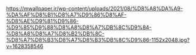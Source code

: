 https://mwallpaper.ir/wp-content/uploads/2021/08/%D8%A8%DA%A9-%DA%AF%D8%B1%D8%A7%D9%86%D8%AF-%D8%AE%D9%81%D9%86-%D9%85%D9%88%D8%A8%D8%A7%DB%8C%D9%84-%D8%A8%D8%A7%D8%B2%DB%8C-%D8%A7%D8%B3%D8%A7%D8%B3%DB%8C%D9%86-1152x2048.jpg?v=1628358546
